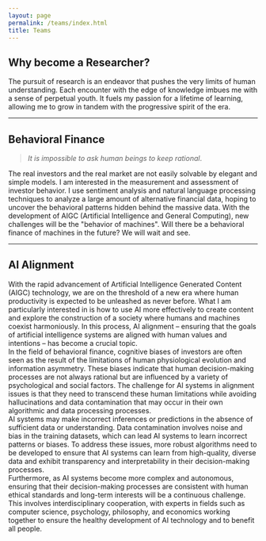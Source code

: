 ```yaml
---
layout: page
permalink: /teams/index.html
title: Teams
---
```


## Why become a Researcher?


The pursuit of research is an endeavor that pushes the very limits of human understanding. Each encounter with the edge of knowledge imbues me with a sense of perpetual youth. It fuels my passion for a lifetime of learning, allowing me to grow in tandem with the progressive spirit of the era.

---

## Behavioral Finance
> *It is impossible to ask human beings to keep rational*.

The real investors and the real market are not easily solvable by elegant and simple models. I am interested in the measurement and assessment of investor behavior. I use sentiment analysis and natural language processing techniques to analyze a large amount of alternative financial data, hoping to uncover the behavioral patterns hidden behind the massive data. With the development of AIGC (Artificial Intelligence and General Computing), new challenges will be the "behavior of machines". Will there be a behavioral finance of machines in the future? We will wait and see.<br>

---

## AI Alignment

With the rapid advancement of Artificial Intelligence Generated Content (AIGC) technology, we are on the threshold of a new era where human productivity is expected to be unleashed as never before. What I am particularly interested in is how to use AI more effectively to create content and explore the construction of a society where humans and machines coexist harmoniously. In this process, AI alignment – ensuring that the goals of artificial intelligence systems are aligned with human values and intentions – has become a crucial topic.<br>
In the field of behavioral finance, cognitive biases of investors are often seen as the result of the limitations of human physiological evolution and information asymmetry. These biases indicate that human decision-making processes are not always rational but are influenced by a variety of psychological and social factors. The challenge for AI systems in alignment issues is that they need to transcend these human limitations while avoiding hallucinations and data contamination that may occur in their own algorithmic and data processing processes.<br>
AI systems may make incorrect inferences or predictions in the absence of sufficient data or understanding. Data contamination involves noise and bias in the training datasets, which can lead AI systems to learn incorrect patterns or biases. To address these issues, more robust algorithms need to be developed to ensure that AI systems can learn from high-quality, diverse data and exhibit transparency and interpretability in their decision-making processes.<br>
Furthermore, as AI systems become more complex and autonomous, ensuring that their decision-making processes are consistent with human ethical standards and long-term interests will be a continuous challenge. This involves interdisciplinary cooperation, with experts in fields such as computer science, psychology, philosophy, and economics working together to ensure the healthy development of AI technology and to benefit all people.<br>

<!-- ---

## Our Fundings

- Project: DefenderIoT — Leading the New Generation of Industrial Inspection<br>**Funding $2000** (Grant No. 20230357)<br>China International College Students’ Innovation Competition Award<br>Project Leader & Product Manager (2024)<br><br>
- Project: Industrial Inspection System based on Intelligent IoT and Bionic Quadruped Robot<br>**Funding $3000** (Grant No. 202310386056)<br>China National Undergraduate Innovation and Entrepreneurship Training Program<br>Project Leader & Student Investigator (2023-2024)<br><br>
- Project: Community Monitoring System based on Smart IoT and Inspection Vehicle<br>**Funding $1000** (Grant No. 2023080208)<br>National Youth Science Innovation Project Competition Award<br>Project Leader & Student Investigator (2023)<br><br>

---

## Team Members

- **Co-founders:** Hanlin Cai, Jiaqi Hu, Zheng Li
- **Members @2020:** Linshi Li, Yuchen Fang, Shuying Liu, Xiang Fang, Jiankun Li, Xinguo Wang, Miaolan Zhou, Chaoyue Chen
- **Members @2021:** Wenzhuo Fan, Jiacheng Huang, Xun Sun, Yujie Jiang, Zhongheng Sun, Yuxuan Zheng, Hongming Chen
- **Members @2022:** Wenjing Chen, Roubing Yao, Yuxin Luo, Han Huang, Yang Lu, Jiali Su, Yanzhuo Gao, Yuzhuo Shi
- **Members @2023:** [Join us!](https://fzuiot.site/english/)<br>

---

## Some Group Photos

> Our group website: [https://fzuiot.site/](https://fzuiot.site/)

<div>
<img src="https://caihanlin.com/images/teams/teams1.jpg">
</div>
<br>

<div>
<img src="https://caihanlin.com/images/teams/teams2.jpg">
</div>
<br>

<div>
<img src="https://caihanlin.com/images/teams/teams.jpg">
</div>
<br>

<div>
<img src="https://caihanlin.com/images/teams/teams4.jpg">
</div>
<br> -->

